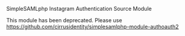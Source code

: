 SimpleSAMLphp Instagram Authentication Source Module

This module has been deprecated. Please use https://github.com/cirrusidentity/simplesamlphp-module-authoauth2